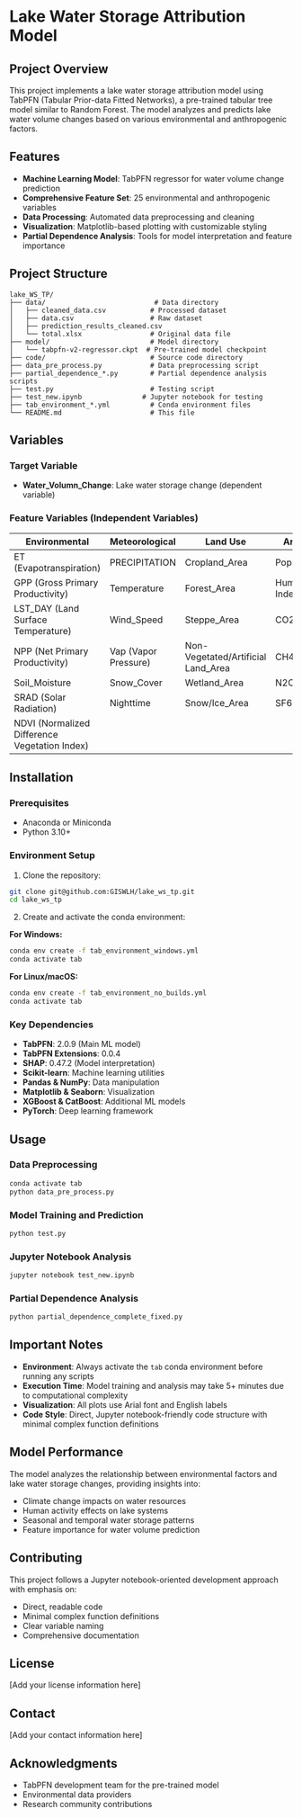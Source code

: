 # Lake Water Storage Attribution Model

## Project Overview

This project implements a lake water storage attribution model using TabPFN (Tabular Prior-data Fitted Networks), a pre-trained tabular tree model similar to Random Forest. The model analyzes and predicts lake water volume changes based on various environmental and anthropogenic factors.

## Features

- **Machine Learning Model**: TabPFN regressor for water volume change prediction
- **Comprehensive Feature Set**: 25 environmental and anthropogenic variables
- **Data Processing**: Automated data preprocessing and cleaning
- **Visualization**: Matplotlib-based plotting with customizable styling
- **Partial Dependence Analysis**: Tools for model interpretation and feature importance

## Project Structure

```
lake_WS_TP/
├── data/                           # Data directory
│   ├── cleaned_data.csv           # Processed dataset
│   ├── data.csv                   # Raw dataset
│   ├── prediction_results_cleaned.csv
│   └── total.xlsx                 # Original data file
├── model/                         # Model directory
│   └── tabpfn-v2-regressor.ckpt  # Pre-trained model checkpoint
├── code/                          # Source code directory
├── data_pre_process.py            # Data preprocessing script
├── partial_dependence_*.py        # Partial dependence analysis scripts
├── test.py                        # Testing script
├── test_new.ipynb               # Jupyter notebook for testing
├── tab_environment_*.yml          # Conda environment files
└── README.md                      # This file
```

## Variables

### Target Variable
- **Water_Volumn_Change**: Lake water storage change (dependent variable)

### Feature Variables (Independent Variables)
| Environmental | Meteorological | Land Use | Anthropogenic |
|---------------|----------------|----------|---------------|
| ET (Evapotranspiration) | PRECIPITATION | Cropland_Area | Population_Density |
| GPP (Gross Primary Productivity) | Temperature | Forest_Area | Human Influence Index |
| LST_DAY (Land Surface Temperature) | Wind_Speed | Steppe_Area | CO2 |
| NPP (Net Primary Productivity) | Vap (Vapor Pressure) | Non-Vegetated/Artificial Land_Area | CH4 |
| Soil_Moisture | Snow_Cover | Wetland_Area | N2O |
| SRAD (Solar Radiation) | Nighttime | Snow/Ice_Area | SF6 |
| NDVI (Normalized Difference Vegetation Index) | | | |

## Installation

### Prerequisites
- Anaconda or Miniconda
- Python 3.10+

### Environment Setup

1. Clone the repository:
```bash
git clone git@github.com:GISWLH/lake_ws_tp.git
cd lake_ws_tp
```

2. Create and activate the conda environment:

**For Windows:**
```bash
conda env create -f tab_environment_windows.yml
conda activate tab
```

**For Linux/macOS:**
```bash
conda env create -f tab_environment_no_builds.yml
conda activate tab
```

### Key Dependencies
- **TabPFN**: 2.0.9 (Main ML model)
- **TabPFN Extensions**: 0.0.4
- **SHAP**: 0.47.2 (Model interpretation)
- **Scikit-learn**: Machine learning utilities
- **Pandas & NumPy**: Data manipulation
- **Matplotlib & Seaborn**: Visualization
- **XGBoost & CatBoost**: Additional ML models
- **PyTorch**: Deep learning framework

## Usage

### Data Preprocessing
```bash
conda activate tab
python data_pre_process.py
```

### Model Training and Prediction
```bash
python test.py
```

### Jupyter Notebook Analysis
```bash
jupyter notebook test_new.ipynb
```

### Partial Dependence Analysis
```bash
python partial_dependence_complete_fixed.py
```

## Important Notes

- **Environment**: Always activate the `tab` conda environment before running any scripts
- **Execution Time**: Model training and analysis may take 5+ minutes due to computational complexity
- **Visualization**: All plots use Arial font and English labels
- **Code Style**: Direct, Jupyter notebook-friendly code structure with minimal complex function definitions

## Model Performance

The model analyzes the relationship between environmental factors and lake water storage changes, providing insights into:
- Climate change impacts on water resources
- Human activity effects on lake systems
- Seasonal and temporal water storage patterns
- Feature importance for water volume prediction

## Contributing

This project follows a Jupyter notebook-oriented development approach with emphasis on:
- Direct, readable code
- Minimal complex function definitions
- Clear variable naming
- Comprehensive documentation

## License

[Add your license information here]

## Contact

[Add your contact information here]

## Acknowledgments

- TabPFN development team for the pre-trained model
- Environmental data providers
- Research community contributions
